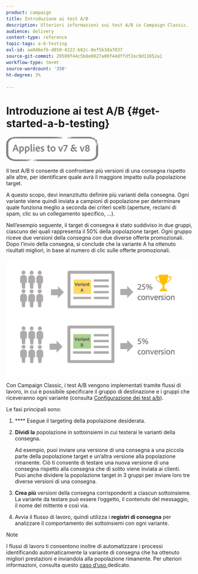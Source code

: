 ```yaml
---
product: campaign
title: Introduzione ai test A/B
description: Ulteriori informazioni sui test A/B in Campaign Classic.
audience: delivery
content-type: reference
topic-tags: a-b-testing
exl-id: ae046ef6-d850-4222-b82c-8ef5b3da7037
source-git-commit: 20509f44c5b8e0827a09f44dffdf2ec9d11652a1
workflow-type: tm+mt
source-wordcount: '350'
ht-degree: 3%

---
```


# Introduzione ai test A/B {#get-started-a-b-testing}

![](../../assets/common.svg)

Il test A/B ti consente di confrontare più versioni di una consegna rispetto alle altre, per identificare quale avrà il maggiore impatto sulla popolazione target.

A questo scopo, devi innanzitutto definire più varianti della consegna. Ogni variante viene quindi inviata a campioni di popolazione per determinare quale funziona meglio a seconda dei criteri scelti (aperture, reclami di spam, clic su un collegamento specifico, ...).

Nell’esempio seguente, il target di consegna è stato suddiviso in due gruppi, ciascuno dei quali rappresenta il 50% della popolazione target. Ogni gruppo riceve due versioni della consegna con due diverse offerte promozionali. Dopo l’invio della consegna, si conclude che la variante A ha ottenuto risultati migliori, in base al numero di clic sulle offerte promozionali.

![](assets/a-b-testing-schema.png)

Con Campaign Classic, i test A/B vengono implementati tramite flussi di lavoro, in cui è possibile specificare il gruppo di destinazione e i gruppi che riceveranno ogni variante (consulta [Configurazione dei test a/b](configuring-a-b-testing.md)).

Le fasi principali sono:

1. **** Esegue il targeting della popolazione desiderata.
1. **Dividi la** popolazione in sottoinsiemi in cui testerai le varianti della consegna.

   Ad esempio, puoi inviare una versione di una consegna a una piccola parte della popolazione target e un’altra versione alla popolazione rimanente. Ciò ti consente di testare una nuova versione di una consegna rispetto alla consegna che di solito viene inviata ai clienti. Puoi anche dividere la popolazione target in 3 gruppi per inviare loro tre diverse versioni di una consegna.

1. **Crea più** versioni della consegna corrispondenti a ciascun sottoinsieme. La variante da testare può essere l’oggetto, il contenuto del messaggio, il nome del mittente e così via.
1. Avvia il flusso di lavoro, quindi utilizza i **registri di consegna** per analizzare il comportamento dei sottoinsiemi con ogni variante.

>[!NOTE]
>
>I flussi di lavoro ti consentono inoltre di automatizzare i processi identificando automaticamente la variante di consegna che ha ottenuto migliori prestazioni e inviandola alla popolazione rimanente. Per ulteriori informazioni, consulta questo [caso d’uso ](a-b-testing-use-case.md) dedicato.
